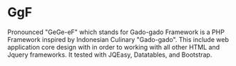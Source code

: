 GgF
===

Pronounced "GeGe-eF" which stands for Gado-gado Framework is a PHP Framework inspired by Indonesian Culinary "Gado-gado". This include web application core design with in order to working with all other HTML and Jquery frameworks. It tested with JQEasy, Datatables, and Bootstrap.
